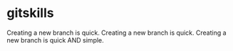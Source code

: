 # gitskills
Creating a new branch is quick.
Creating a new branch is quick.
Creating a new branch is quick AND simple.
